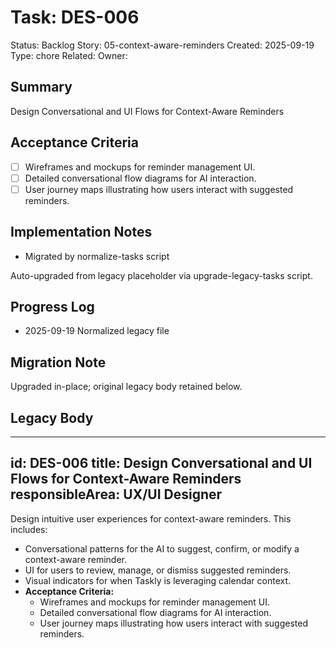 # Task: DES-006
Status: Backlog
Story: 05-context-aware-reminders
Created: 2025-09-19
Type: chore
Related:
Owner:

## Summary
Design Conversational and UI Flows for Context-Aware Reminders

## Acceptance Criteria
- [ ] Wireframes and mockups for reminder management UI.
- [ ] Detailed conversational flow diagrams for AI interaction.
- [ ] User journey maps illustrating how users interact with suggested reminders.

## Implementation Notes
- Migrated by normalize-tasks script

Auto-upgraded from legacy placeholder via upgrade-legacy-tasks script.

## Progress Log
- 2025-09-19 Normalized legacy file

## Migration Note
Upgraded in-place; original legacy body retained below.

## Legacy Body
---
id: DES-006
title: Design Conversational and UI Flows for Context-Aware Reminders
responsibleArea: UX/UI Designer
---
Design intuitive user experiences for context-aware reminders. This includes:
*   Conversational patterns for the AI to suggest, confirm, or modify a context-aware reminder.
*   UI for users to review, manage, or dismiss suggested reminders.
*   Visual indicators for when Taskly is leveraging calendar context.
*   **Acceptance Criteria:**
    *   Wireframes and mockups for reminder management UI.
    *   Detailed conversational flow diagrams for AI interaction.
    *   User journey maps illustrating how users interact with suggested reminders.
